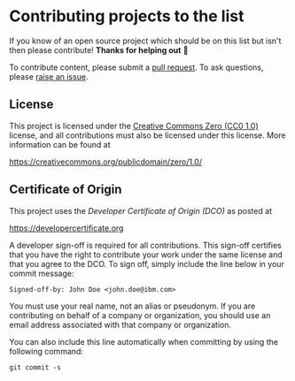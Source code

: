# Contributing projects to the list

If you know of an open source project which should be on this list but isn't then please contribute! **Thanks for helping out** :tada:

To contribute content, please submit a [pull request](https://github.com/IBM/sls-open-source-projects/pulls). To ask questions, please [raise an issue](https://github.com/IBM/sls-open-source-projects/issues).

## License

This project is licensed under the [Creative Commons Zero (CC0 1.0)](LICENSE) license, and all contributions must also be licensed under this license. More information can be found at

https://creativecommons.org/publicdomain/zero/1.0/


## Certificate of Origin

This project uses the *Developer Certificate of Origin (DCO)* as posted at

https://developercertificate.org

A developer sign-off is required for all contributions. This sign-off certifies that you have the right to contribute your work under the same license and that you agree to the DCO. To sign off, simply include the line below in your commit message:

```
Signed-off-by: John Doe <john.doe@ibm.com>
```

You must use your real name, not an alias or pseudonym. If you are contributing on behalf of a company or organization, you should use an email address associated with that company or organization.

You can also include this line automatically when committing by using the following command:

```
git commit -s
```
